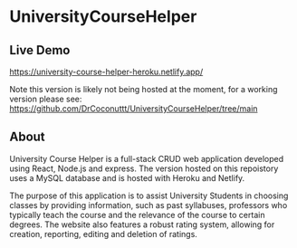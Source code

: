 # UniversityCourseHelper

## Live Demo
https://university-course-helper-heroku.netlify.app/

Note this version is likely not being hosted at the moment, for a working version please see:
https://github.com/DrCoconuttt/UniversityCourseHelper/tree/main

## About
University Course Helper is a full-stack CRUD web application developed using React, Node.js and express. The version hosted on this repoistory uses a MySQL database and is hosted with Heroku and Netlify.

The purpose of this application is to assist University Students in choosing classes by providing information, such as past syllabuses, professors who typically teach the course and the relevance of the course to certain degrees. The website also features a robust rating system, allowing for creation, reporting, editing and deletion of ratings.
